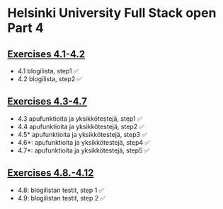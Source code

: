 # Helsinki University Full Stack open Part 4

## [Exercises 4.1-4.2](https://fullstackopen.com/osa4/sovelluksen_rakenne_ja_testauksen_alkeet#tehtavat-4-1-4-2)

- 4.1 blogilista, step1 ✅
- 4.2 blogilista, step2 ✅

## [Exercises 4.3-4.7](https://fullstackopen.com/osa4/sovelluksen_rakenne_ja_testauksen_alkeet#tehtavat-4-3-4-7)
- 4.3 apufunktioita ja yksikkötestejä, step1 ✅
- 4.4 apufunktioita ja yksikkötestejä, step2 ✅
- 4.5* apufunktioita ja yksikkötestejä, step3 ✅
- 4.6*: apufunktioita ja yksikkötestejä, step4 ✅
- 4.7*: apufunktioita ja yksikkötestejä, step5 ✅

## [Exercises 4.8.-4.12](https://fullstackopen.com/osa4/backendin_testaaminen#tehtavat-4-8-4-12)
- 4.8: blogilistan testit, step 1 ✅
- 4.9: blogilistan testit, step 2 ✅